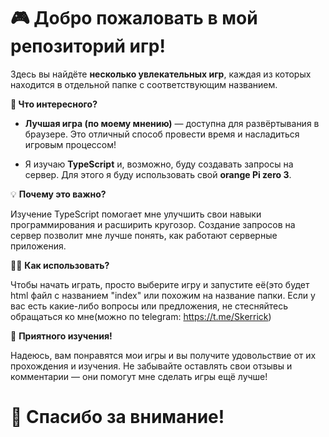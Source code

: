 # 🎮 Добро пожаловать в мой репозиторий игр!

Здесь вы найдёте **несколько увлекательных игр**, каждая из которых находится в отдельной папке с соответствующим названием.

**📘 Что интересного?**

* **Лучшая игра (по моему мнению)** — доступна для развёртывания в браузере. Это отличный способ провести время и насладиться игровым процессом!

* Я изучаю **TypeScript** и, возможно, буду создавать запросы на сервер. Для этого я буду использовать свой **orange Pi zero 3**.

💡 **Почему это важно?**

Изучение TypeScript помогает мне улучшить свои навыки программирования и расширить кругозор. Создание запросов на сервер позволит мне лучше понять, как работают серверные приложения.

👨‍💻 **Как использовать?**

Чтобы начать играть, просто выберите игру и запустите её(это будет html файл с названием "index" или похожим на название папки. Если у вас есть какие-либо вопросы или предложения, не стесняйтесь обращаться ко мне(можно по telegram: https://t.me/Skerrick)

🎉 **Приятного изучения!**

Надеюсь, вам понравятся мои игры и вы получите удовольствие от их прохождения и изучения. Не забывайте оставлять свои отзывы и комментарии — они помогут мне сделать игры ещё лучше!

# 👾 Спасибо за внимание!
